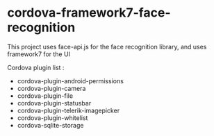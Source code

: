 # cordova-framework7-face-recognition
This project uses face-api.js for the face recognition library, and uses framework7 for the UI

Cordova plugin list :
- cordova-plugin-android-permissions
- cordova-plugin-camera
- cordova-plugin-file
- cordova-plugin-statusbar
- cordova-plugin-telerik-imagepicker
- cordova-plugin-whitelist
- cordova-sqlite-storage